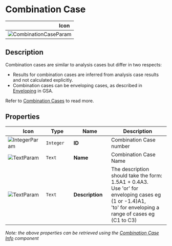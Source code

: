 # Combination Case
<!--- This file has been auto-generated, do not change it manually! Edit the generator here: https://github.com/arup-group/GSA-Grasshopper/tree/main/DocsGeneration --->

|<img width="150"/> Icon |
| ----------- |
|![CombinationCaseParam](./images/CombinationCaseParam.png) |

## Description

Combination cases are similar to analysis cases but differ in two respects: 
- Results for combination cases are inferred from analysis case results and not calculated explicitly.
- Combination cases can be enveloping cases, as described in [Enveloping](/references/envelopingingsa.md) in GSA.

Refer to [Combination Cases](/references/hidr-data-comb-case.md) to read more.

## Properties

|<img width="20"/> Icon |<img width="200"/> Type |<img width="200"/> Name |<img width="1000"/> Description |
| ----------- | ----------- | ----------- | ----------- |
|![IntegerParam](./images/IntegerParam.png) |`Integer` |**ID** |Combination Case number |
|![TextParam](./images/TextParam.png) |`Text` |**Name** |Combination Case Name |
|![TextParam](./images/TextParam.png) |`Text` |**Description** |The description should take the form: 1.5A1 + 0.4A3.<br />Use 'or' for enveloping cases eg (1 or -1.4)A1,<br />'to' for enveloping a range of cases eg (C1 to C3) |

_Note: the above properties can be retrieved using the [Combination Case Info](gsagh-combination-case-info-component.md) component_
